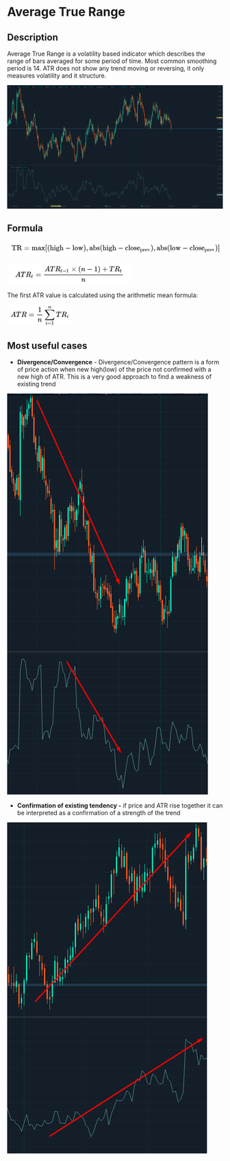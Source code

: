 # Average True Range

## Description 

Average True Range is a volatility based indicator which describes the range of  bars averaged for some period of time. Most common smoothing period is 14. ATR does not show any trend moving or reversing, it only measures volatility and it structure.

![](../../../../.gitbook/assets/screenshot_3%20%282%29.png)

## Formula

![](../../../../.gitbook/assets/image%20%2845%29.png)

![](../../../../.gitbook/assets/image%20%287%29.png)

 The first ATR value is calculated using the arithmetic mean formula:

![](../../../../.gitbook/assets/image%20%2840%29.png)

## Most useful cases

* **Divergence/Convergence** - Divergence/Convergence pattern is a form of price action when new high\(low\) of the price not confirmed with a new high of  ATR. This is a very good approach to find a weakness of existing trend

![](../../../../.gitbook/assets/image%20%2831%29.png)

* **Confirmation of existing tendency -** if price and ATR rise together it can be interpreted as a confirmation of a strength of the trend

![](../../../../.gitbook/assets/image%20%2837%29.png)



